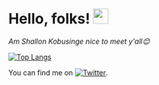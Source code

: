 # Hello, folks! <img src="https://raw.githubusercontent.com/MartinHeinz/MartinHeinz/master/wave.gif" width="30px">

 *Am Shallon Kobusinge nice to meet y'all😊*
 
[![Top Langs](https://github-readme-stats.vercel.app/api/top-langs/?username=shallonkobusinge&layout=compact)](https://github.com/anuraghazra/github-readme-stats)
 


You can find me on [![Twitter][1.2]][1].

<!-- Icons -->

[1.2]: http://i.imgur.com/wWzX9uB.png (twitter icon without padding)

<!-- Links to your social media accounts -->

[1]: https://twitter.com/Shallon_Kob

